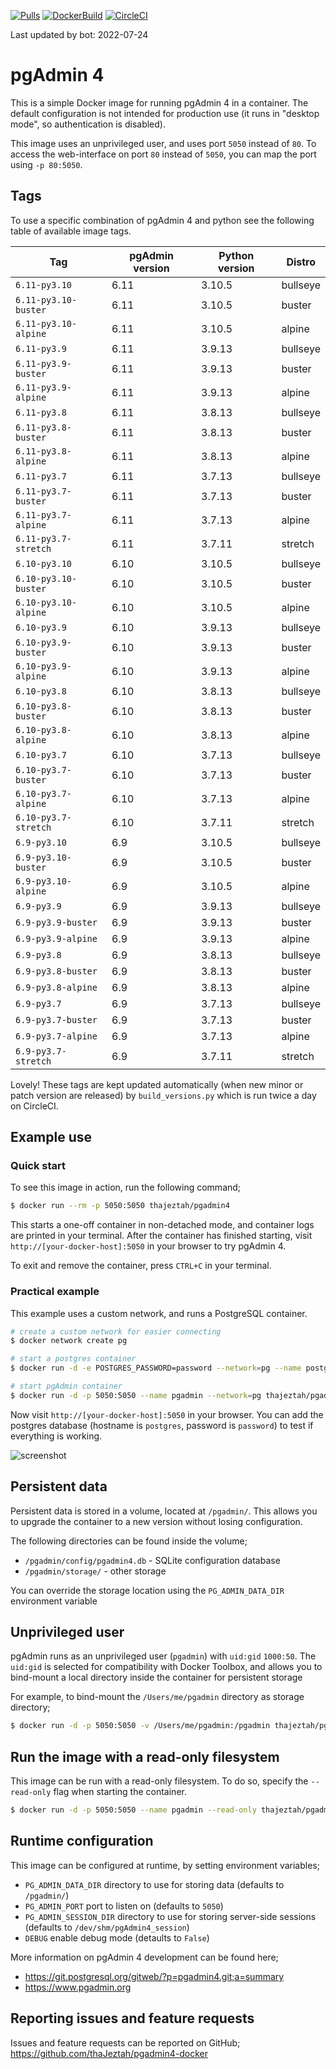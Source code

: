 [![Pulls](https://img.shields.io/docker/pulls/chinaboeller/pgadmin4.svg?style=flat-square&logo=docker)](https://hub.docker.com/r/chinaboeller/pgadmin4/)
[![DockerBuild](https://img.shields.io/docker/cloud/build/chinaboeller/pgadmin4.svg?style=flat-square&logo=docker)](https://hub.docker.com/r/chinaboeller/pgadmin4/)
[![CircleCI](https://img.shields.io/circleci/project/github/FlorianASchroeder/pgadmin4-docker.svg?style=flat-square&logo=circleci)](https://circleci.com/gh/FlorianASchroeder/pgadmin4-docker)

Last updated by bot: 2022-07-24

# pgAdmin 4

This is a simple Docker image for running pgAdmin 4 in a container. The default
configuration is not intended for production use (it runs in "desktop mode",
so authentication is disabled).

This image uses an unprivileged user, and uses port `5050` instead of `80`.
To access the web-interface on port `80` instead of `5050`, you can map the
port using `-p 80:5050`.

## Tags
To use a specific combination of pgAdmin 4 and python see the following table of available image tags.

Tag | pgAdmin version | Python version | Distro
--- | --- | --- | ---
`6.11-py3.10` | 6.11 | 3.10.5 | bullseye
`6.11-py3.10-buster` | 6.11 | 3.10.5 | buster
`6.11-py3.10-alpine` | 6.11 | 3.10.5 | alpine
`6.11-py3.9` | 6.11 | 3.9.13 | bullseye
`6.11-py3.9-buster` | 6.11 | 3.9.13 | buster
`6.11-py3.9-alpine` | 6.11 | 3.9.13 | alpine
`6.11-py3.8` | 6.11 | 3.8.13 | bullseye
`6.11-py3.8-buster` | 6.11 | 3.8.13 | buster
`6.11-py3.8-alpine` | 6.11 | 3.8.13 | alpine
`6.11-py3.7` | 6.11 | 3.7.13 | bullseye
`6.11-py3.7-buster` | 6.11 | 3.7.13 | buster
`6.11-py3.7-alpine` | 6.11 | 3.7.13 | alpine
`6.11-py3.7-stretch` | 6.11 | 3.7.11 | stretch
`6.10-py3.10` | 6.10 | 3.10.5 | bullseye
`6.10-py3.10-buster` | 6.10 | 3.10.5 | buster
`6.10-py3.10-alpine` | 6.10 | 3.10.5 | alpine
`6.10-py3.9` | 6.10 | 3.9.13 | bullseye
`6.10-py3.9-buster` | 6.10 | 3.9.13 | buster
`6.10-py3.9-alpine` | 6.10 | 3.9.13 | alpine
`6.10-py3.8` | 6.10 | 3.8.13 | bullseye
`6.10-py3.8-buster` | 6.10 | 3.8.13 | buster
`6.10-py3.8-alpine` | 6.10 | 3.8.13 | alpine
`6.10-py3.7` | 6.10 | 3.7.13 | bullseye
`6.10-py3.7-buster` | 6.10 | 3.7.13 | buster
`6.10-py3.7-alpine` | 6.10 | 3.7.13 | alpine
`6.10-py3.7-stretch` | 6.10 | 3.7.11 | stretch
`6.9-py3.10` | 6.9 | 3.10.5 | bullseye
`6.9-py3.10-buster` | 6.9 | 3.10.5 | buster
`6.9-py3.10-alpine` | 6.9 | 3.10.5 | alpine
`6.9-py3.9` | 6.9 | 3.9.13 | bullseye
`6.9-py3.9-buster` | 6.9 | 3.9.13 | buster
`6.9-py3.9-alpine` | 6.9 | 3.9.13 | alpine
`6.9-py3.8` | 6.9 | 3.8.13 | bullseye
`6.9-py3.8-buster` | 6.9 | 3.8.13 | buster
`6.9-py3.8-alpine` | 6.9 | 3.8.13 | alpine
`6.9-py3.7` | 6.9 | 3.7.13 | bullseye
`6.9-py3.7-buster` | 6.9 | 3.7.13 | buster
`6.9-py3.7-alpine` | 6.9 | 3.7.13 | alpine
`6.9-py3.7-stretch` | 6.9 | 3.7.11 | stretch

Lovely! These tags are kept updated automatically (when new minor or patch version are released) by `build_versions.py` which is run twice a day on CircleCI.

## Example use

### Quick start

To see this image in action, run the following command;

```bash
$ docker run --rm -p 5050:5050 thajeztah/pgadmin4
```

This starts a one-off container in non-detached mode, and container logs are
printed in your terminal. After the container has finished starting, visit
`http://[your-docker-host]:5050` in your browser to try pgAdmin 4.

To exit and remove the container, press `CTRL+C` in your terminal.


### Practical example

This example uses a custom network, and runs a PostgreSQL container.

```bash
# create a custom network for easier connecting
$ docker network create pg

# start a postgres container
$ docker run -d -e POSTGRES_PASSWORD=password --network=pg --name postgres postgres:9-alpine

# start pgAdmin container
$ docker run -d -p 5050:5050 --name pgadmin --network=pg thajeztah/pgadmin4
```

Now visit `http://[your-docker-host]:5050` in your browser. You can add the
postgres database (hostname is `postgres`, password is `password`) to test
if everything is working.

![screenshot](https://raw.githubusercontent.com/thaJeztah/pgadmin4-docker/master/pgadmin-screenshot.png)

## Persistent data

Persistent data is stored in a volume, located at `/pgadmin/`. This allows
you to upgrade the container to a new version without losing configuration.

The following directories can be found inside the volume;

- `/pgadmin/config/pgadmin4.db` - SQLite configuration database
- `/pgadmin/storage/` - other storage

You can override the storage location using the `PG_ADMIN_DATA_DIR`
environment variable

## Unprivileged user

pgAdmin runs as an unprivileged user (`pgadmin`) with `uid:gid` `1000:50`.
The `uid:gid` is selected for compatibility with Docker Toolbox, and allows
you to bind-mount a local directory inside the container for persistent
storage

For example, to bind-mount the `/Users/me/pgadmin` directory as storage directory;

```bash
$ docker run -d -p 5050:5050 -v /Users/me/pgadmin:/pgadmin thajeztah/pgadmin4
```

## Run the image with a read-only filesystem

This image can be run with a read-only filesystem. To do so, specify the
`--read-only` flag when starting the container.

```bash
$ docker run -d -p 5050:5050 --name pgadmin --read-only thajeztah/pgadmin4
```

## Runtime configuration

This image can be configured at runtime, by setting environment variables;

- `PG_ADMIN_DATA_DIR` directory to use for storing data (defaults to `/pgadmin/`)
- `PG_ADMIN_PORT` port to listen on (defaults to `5050`)
- `PG_ADMIN_SESSION_DIR` directory to use for storing server-side sessions (defaults to `/dev/shm/pgAdmin4_session`)
- `DEBUG` enable debug mode (detaults to `False`)

More information on pgAdmin 4 development can be found here;

- https://git.postgresql.org/gitweb/?p=pgadmin4.git;a=summary
- https://www.pgadmin.org

## Reporting issues and feature requests

Issues and feature requests can be reported on GitHub;
https://github.com/thaJeztah/pgadmin4-docker

